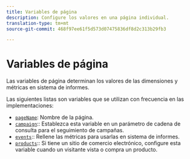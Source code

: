 ```yaml
---
title: Variables de página
description: Configure los valores en una página individual.
translation-type: tm+mt
source-git-commit: 468f97ee61f5d573d07475836df8d2c313b29fb3

---
```



# Variables de página

Las variables de página determinan los valores de las dimensiones y métricas en sistema de informes.

Las siguientes listas son variables que se utilizan con frecuencia en las implementaciones:

* [`pageName`](pagename.md): Nombre de la página.
* [`campaign`](campaign.md):: Establezca esta variable en un parámetro de cadena de consulta para el seguimiento de campañas.
* [`events`](events/events-overview.md):: Rellene las métricas para usarlas en sistema de informes.
* [`products`](products.md):: Si tiene un sitio de comercio electrónico, configure esta variable cuando un visitante vista o compra un producto.
